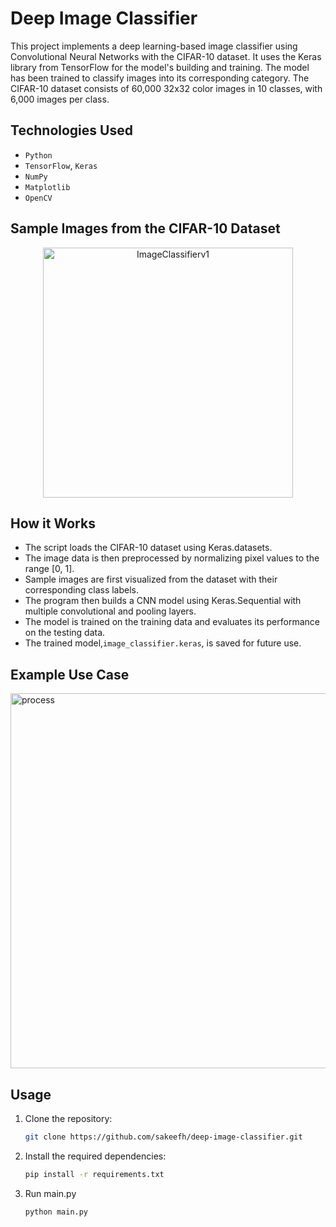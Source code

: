 # Deep Image Classifier

This project implements a deep learning-based image classifier using Convolutional Neural Networks with the CIFAR-10 dataset. It uses the Keras library from TensorFlow for the model's building and training. The model has been trained to classify images into its corresponding category. The CIFAR-10 dataset consists of 60,000 32x32 color images in 10 classes, with 6,000 images per class.

## Technologies Used

- `Python`
- `TensorFlow`, `Keras`
- `NumPy`
- `Matplotlib`
- `OpenCV`
  
## Sample Images from the CIFAR-10 Dataset
<p align="center">
  <img src="https://github.com/sakeefh/Deep-Image-Classifier/assets/91638600/d992ba97-adbb-473b-8090-b08f90f2c3a8" alt="ImageClassifierv1" width="400" height="400">
</p>

## How it Works

- The script loads the CIFAR-10 dataset using Keras.datasets.
- The image data is then preprocessed by normalizing pixel values to the range [0, 1].
- Sample images are first visualized from the dataset with their corresponding class labels.
- The program then builds a CNN model using Keras.Sequential with multiple convolutional and pooling layers.
- The model is trained on the training data and evaluates its performance on the testing data.
- The trained model,`image_classifier.keras`, is saved for future use.

## Example Use Case
<img src="https://github.com/sakeefh/Deep-Image-Classifier/assets/91638600/5d1440ce-6a93-4def-9e09-0f9f9aa9a63f" alt="process" width="600">


## Usage

1. Clone the repository:

   ```bash
   git clone https://github.com/sakeefh/deep-image-classifier.git

2. Install the required dependencies:

   ```bash
   pip install -r requirements.txt

3. Run main.py

   ```
   python main.py

